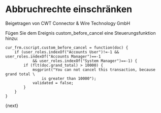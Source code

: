 # Abbruchrechte einschränken
<span class="text-muted contributed-by">Beigetragen von CWT Connector & Wire Technology GmbH</span>

Fügen Sie dem Ereignis custom_before_cancel eine Steuerungsfunktion hinzu:

    cur_frm.cscript.custom_before_cancel = function(doc) {
        if (user_roles.indexOf("Accounts User")!=-1 && user_roles.indexOf("Accounts Manager")==-1
                && user_roles.indexOf("System Manager")==-1) {
            if (flt(doc.grand_total) > 10000) {
                msgprint("You can not cancel this transaction, because grand total \
                    is greater than 10000");
                validated = false;
            }
        }
    }


{next}
